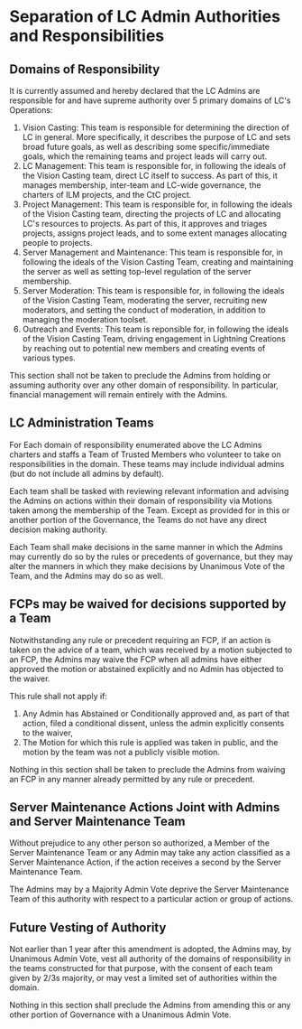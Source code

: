 # Separation of LC Admin Authorities and Responsibilities

## Domains of Responsibility

It is currently assumed and hereby declared that the LC Admins are responsible for and have supreme authority over 5 primary domains of LC's Operations:

1. Vision Casting: This team is responsible for determining the direction of LC in general. More specifically, it describes the purpose of LC and sets broad future goals, as well as describing some specific/immediate goals, which the remaining teams and project leads will carry out.
2. LC Management: This team is responsible for, in following the ideals of the Vision Casting team, direct LC itself to success. As part of this, it manages membership, inter-team and LC-wide governance, the charters of ILM projects, and the CtC project.
3. Project Management: This team is responsible for, in following the ideals of the Vision Casting team, directing the projects of LC and allocating LC's resources to projects. As part of this, it approves and triages projects, assigns project leads, and to some extent manages allocating people to projects.
4. Server Management and Maintenance: This team is responsible for, in following the ideals of the Vision Casting Team, creating and maintaining the server as well as setting top-level regulation of the server membership.
5. Server Moderation: This team is responsible for, in following the ideals of the Vision Casting Team, moderating the server, recruiting new moderators, and setting the conduct of moderation, in addition to managing the moderation toolset.
6. Outreach and Events: This team is reponsible for, in following the ideals of the Vision Casting Team, driving engagement in Lightning Creations by reaching out to potential new members and creating events of various types.

This section shall not be taken to preclude the Admins from holding or assuming authority over any other domain of responsibility. In particular, financial management will remain entirely with the Admins.

## LC Administration Teams

For Each domain of responsibility enumerated above the LC Admins charters and staffs a Team of Trusted Members who volunteer to take on responsibilities in the domain. These teams may include individual admins (but do not include all admins by default). 

Each team shall be tasked with reviewing relevant information and advising the Admins on actions within their domain of responsibility via Motions taken among the membership of the Team. Except as provided for in this or another portion of the Governance, the Teams do not have any direct decision making authority.

Each Team shall make decisions in the same manner in which the Admins may currently do so by the rules or precedents of governance, but they may alter the manners in which they make decisions by Unanimous Vote of the Team, and the Admins may do so as well.

## FCPs may be waived for decisions supported by a Team

Notwithstanding any rule or precedent requiring an FCP, if an action is taken on the advice of a team, which was received by a motion subjected to an FCP, the Admins may waive the FCP when all admins have either approved the motion or abstained explicitly and no Admin has objected to the waiver.

This rule shall not apply if:

1. Any Admin has Abstained or Conditionally approved and, as part of that action, filed a conditional dissent, unless the admin explicitly consents to the waiver,
2. The Motion for which this rule is applied was taken in public, and the motion by the team was not a publicly visible motion.

Nothing in this section shall be taken to preclude the Admins from waiving an FCP in any manner already permitted by any rule or precedent.

## Server Maintenance Actions Joint with Admins and Server Maintenance Team

Without prejudice to any other person so authorized, a Member of the Server Maintenance Team or any Admin may take any action classified as a Server Maintenance Action, if the action receives a second by the Server Maintenance Team.

The Admins may by a Majority Admin Vote deprive the Server Maintenance Team of this authority with respect to a particular action or group of actions.

## Future Vesting of Authority

Not earlier than 1 year after this amendment is adopted, the Admins may, by Unanimous Admin Vote, vest all authority of the domains of responsibility in the teams constructed for that purpose, with the consent of each team given by 2/3s majority, or may vest a limited set of authorities within the domain. 

Nothing in this section shall preclude the Admins from amending this or any other portion of Governance with a Unanimous Admin Vote. 
